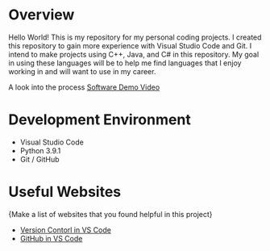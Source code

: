 # Overview

Hello World! This is my repository for my personal coding projects. I created this repository to gain more experience with Visual Studio Code and Git. I intend to make projects using C++, Java, and C# in this repository. My goal in using these languages will be to help me find languages that I enjoy working in and will want to use in my career.


A look into the process [Software Demo Video](http://youtube.link.goes.here)

# Development Environment

* Visual Studio Code
* Python 3.9.1
* Git / GitHub


# Useful Websites

{Make a list of websites that you found helpful in this project}
* [Version Contorl in VS Code](https://code.visualstudio.com/docs/editor/versioncontrol)
* [GitHub in VS Code](https://code.visualstudio.com/docs/editor/github)